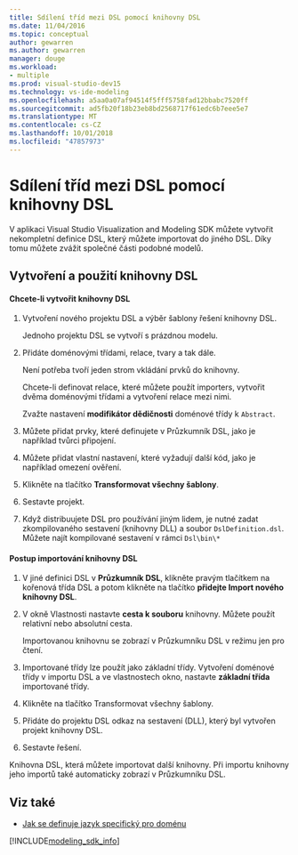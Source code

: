 ```yaml
---
title: Sdílení tříd mezi DSL pomocí knihovny DSL
ms.date: 11/04/2016
ms.topic: conceptual
author: gewarren
ms.author: gewarren
manager: douge
ms.workload:
- multiple
ms.prod: visual-studio-dev15
ms.technology: vs-ide-modeling
ms.openlocfilehash: a5aa0a07af94514f5fff5758fad12bbabc7520ff
ms.sourcegitcommit: ad5fb20f18b23eb8bd2568717f61edc6b7eee5e7
ms.translationtype: MT
ms.contentlocale: cs-CZ
ms.lasthandoff: 10/01/2018
ms.locfileid: "47857973"
---
```

# <a name="sharing-classes-between-dsls-by-using-a-dsl-library"></a>Sdílení tříd mezi DSL pomocí knihovny DSL
V aplikaci Visual Studio Visualization and Modeling SDK můžete vytvořit nekompletní definice DSL, který můžete importovat do jiného DSL. Díky tomu můžete zvážit společné části podobné modelů.

## <a name="creating-and-using-dsl-libraries"></a>Vytvoření a použití knihovny DSL

#### <a name="to-create-a-dsl-library"></a>Chcete-li vytvořit knihovny DSL

1.  Vytvoření nového projektu DSL a výběr šablony řešení knihovny DSL.

     Jednoho projektu DSL se vytvoří s prázdnou modelu.

2.  Přidáte doménovými třídami, relace, tvary a tak dále.

     Není potřeba tvoří jeden strom vkládání prvků do knihovny.

     Chcete-li definovat relace, které můžete použít importers, vytvořit dvěma doménovými třídami a vytvoření relace mezi nimi.

     Zvažte nastavení **modifikátor dědičnosti** doménové třídy k `Abstract`.

3.  Můžete přidat prvky, které definujete v Průzkumník DSL, jako je například tvůrci připojení.

4.  Můžete přidat vlastní nastavení, které vyžadují další kód, jako je například omezení ověření.

5.  Klikněte na tlačítko **Transformovat všechny šablony**.

6.  Sestavte projekt.

7.  Když distribuujete DSL pro používání jiným lidem, je nutné zadat zkompilovaného sestavení (knihovny DLL) a soubor `DslDefinition.dsl`. Můžete najít kompilované sestavení v rámci `Dsl\bin\*`

#### <a name="to-import-a-dsl-library"></a>Postup importování knihovny DSL

1.  V jiné definici DSL v **Průzkumník DSL**, klikněte pravým tlačítkem na kořenová třída DSL a potom klikněte na tlačítko **přidejte Import nového knihovny DSL**.

2.  V okně Vlastnosti nastavte **cesta k souboru** knihovny. Můžete použít relativní nebo absolutní cesta.

     Importovanou knihovnu se zobrazí v Průzkumníku DSL v režimu jen pro čtení.

3.  Importované třídy lze použít jako základní třídy. Vytvoření doménové třídy v importu DSL a ve vlastnostech okno, nastavte **základní třída** importované třídy.

4.  Klikněte na tlačítko Transformovat všechny šablony.

5.  Přidáte do projektu DSL odkaz na sestavení (DLL), který byl vytvořen projekt knihovny DSL.

6.  Sestavte řešení.

 Knihovna DSL, která můžete importovat další knihovny. Při importu knihovny jeho importů také automaticky zobrazí v Průzkumníku DSL.

## <a name="see-also"></a>Viz také

- [Jak se definuje jazyk specifický pro doménu](../modeling/how-to-define-a-domain-specific-language.md)

[!INCLUDE[modeling_sdk_info](includes/modeling_sdk_info.md)]
